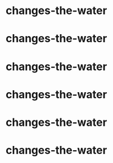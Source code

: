 # changes-the-water
# changes-the-water
# changes-the-water
# changes-the-water
# changes-the-water
# changes-the-water
